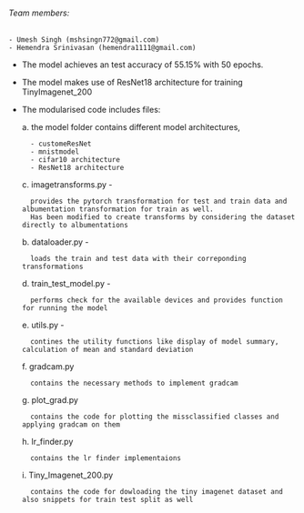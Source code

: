 
###### Team members:
    - Umesh Singh (mshsingn772@gmail.com)
    - Hemendra Srinivasan (hemendra1111@gmail.com)


- The model achieves an test accuracy of 55.15% with 50 epochs.

- The model makes use of ResNet18 architecture for training TinyImagenet_200

- The modularised code includes files:
	
    a. the model folder contains different model architectures,

		- customeResNet
		- mnistmodel
		- cifar10 architecture 
		- ResNet18 architecture

	c. imagetransforms.py -

		provides the pytorch transformation for test and train data and albumentation transformation for train as well.
		Has been modified to create transforms by considering the dataset directly to albumentations
	
	b. dataloader.py - 

		loads the train and test data with their correponding transformations
	
	d. train_test_model.py - 

		performs check for the available devices and provides function for running the model

	e. utils.py -

		contines the utility functions like display of model summary, calculation of mean and standard deviation

	f. gradcam.py

		contains the necessary methods to implement gradcam
	
	g. plot_grad.py

		contains the code for plotting the missclassified classes and applying gradcam on them
	
	h. lr_finder.py

		contains the lr finder implementaions 
	
	i. Tiny_Imagenet_200.py

		contains the code for dowloading the tiny imagenet dataset and also snippets for train test split as well
